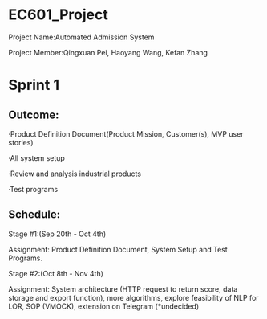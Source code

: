 # EC601_Project

Project Name:Automated Admission System

Project Member:Qingxuan Pei, Haoyang Wang, Kefan Zhang

# Sprint 1


## Outcome:

·Product Definition Document(Product Mission, Customer(s), MVP user stories)

·All system setup

·Review and analysis industrial products

·Test programs


## Schedule:


Stage #1:(Sep 20th - Oct 4th)

Assignment: Product Definition Document, System Setup and Test Programs.


Stage #2:(Oct 8th - Nov 4th)

Assignment: System architecture (HTTP request to return score, data storage and export function), more algorithms,
            explore feasibility of NLP for LOR, SOP (VMOCK), extension on Telegram (*undecided)
            
